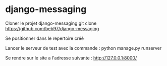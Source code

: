 # django-messaging

Cloner le projet django-messaging
  git clone https://github.com/beb97/django-messaging

Se positionner dans le repertoire créé

Lancer le serveur de test avec la commande :
  python manage.py runserver

Se rendre sur le site a l'adresse suivante :
  http://127.0.0.1:8000/
